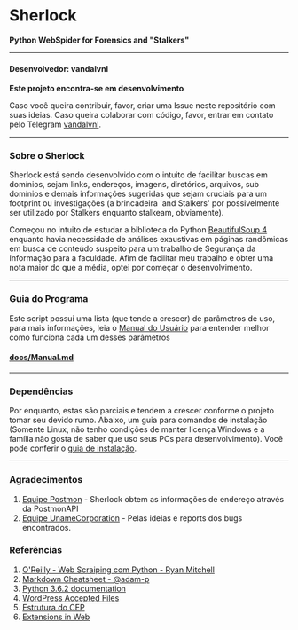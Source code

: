 # Sherlock
**Python WebSpider for Forensics and "Stalkers"**

---

#### Desenvolvedor: **vandalvnl**
**Este projeto encontra-se em desenvolvimento**

Caso você queira contribuir, favor, criar uma Issue neste repositório com suas ideias. Caso queira colaborar com código, favor, entrar em contato pelo Telegram [vandalvnl](https://t.me/vandalvnl).

---

### Sobre o Sherlock
Sherlock está sendo desenvolvido com o intuito de facilitar buscas em domínios, sejam links, endereços, imagens, diretórios, arquivos, sub domínios e demais informações sugeridas que sejam cruciais para um footprint ou investigações (a brincadeira 'and Stalkers' por possivelmente ser utilizado por Stalkers enquanto stalkeam, obviamente).


Começou no intuito de estudar a biblioteca do Python [BeautifulSoup 4](https://www.crummy.com/software/BeautifulSoup/bs4/doc/) enquanto havia necessidade de análises exaustivas em páginas randômicas em busca de conteúdo suspeito para um trabalho de Segurança da Informação para a faculdade. Afim de facilitar meu trabalho e obter uma nota maior do que a média, optei por começar o desenvolvimento.

---

### Guia do Programa
Este script possui uma lista (que tende a crescer) de parâmetros de uso, para
mais informações, leia o [Manual do Usuário](docs/Manual.md) para entender melhor como funciona
cada um desses parâmetros

#### **[docs/Manual.md](docs/Manual.md)**

---

### Dependências
Por enquanto, estas são parciais e tendem a crescer conforme o projeto tomar seu devido rumo. Abaixo, um guia para comandos de instalação (Somente Linux, não tenho condições de manter licença Windows e a família não gosta de saber que uso seus PCs para desenvolvimento). Você pode conferir o [guia de instalação](docs/Install.md).

---
### Agradecimentos

1. [Equipe Postmon](https://github.com/PostmonAPI/postmon) - Sherlock obtem as informações
de endereço através da PostmonAPI
2. [Equipe UnameCorporation](https://github.com/unamecorporation) - Pelas ideias e reports dos bugs encontrados.

### Referências

1. [O'Reilly - Web Scraiping com Python - Ryan Mitchell](http://shop.oreilly.com/product/0636920034391.do)
2. [Markdown Cheatsheet - @adam-p](https://github.com/adam-p/markdown-here/wiki/Markdown-Cheatsheet#links)
3. [Python 3.6.2 documentation](https://docs.python.org/3/)
4. [WordPress Accepted Files](https://en.support.wordpress.com/accepted-filetypes/)
5. [Estrutura do CEP ](https://www.correios.com.br/para-voce/precisa-de-ajuda/o-que-e-cep-e-por-que-usa-lo/estrutura-do-cep)
6. [Extensions in Web](https://stackoverflow.com/questions/1614520/what-are-common-file-extensions-for-web-programming-languages)
